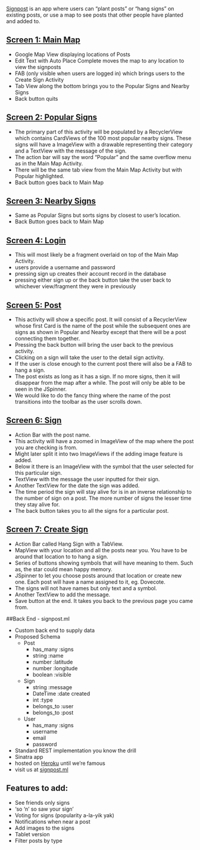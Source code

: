 [Signpost](/screenshots/Metaphor.JPG) is an app where users can “plant posts” or “hang signs” on existing posts, or use a map to see posts that other people have planted and added to. 


## [Screen 1: Main Map](/screenshots/Screen.Main.JPG)
- Google Map View displaying locations of Posts
- Edit Text with Auto Place Complete moves the map to any location to view the signposts
- FAB (only visible when users are logged in) which brings users to the Create Sign Activity
- Tab View along the bottom brings you to the Popular Signs and Nearby Signs 
- Back button quits


## [Screen 2: Popular Signs](/screenshots/Screen.Popular.JPG)

- The primary part of this activity will be populated by a RecyclerView which contains CardViews of the 100 most popular nearby signs. These signs will have a ImageView with a drawable representing their category and a TextView with the message of the sign.
- The action bar will say the word “Popular” and the same overflow menu as in the Main Map Activity.
- There will be the same tab view from the Main Map Activity but with Popular highlighted.
- Back button goes back to Main Map


## [Screen 3: Nearby Signs](/screenshots/Screen.Nearby.JPG)

- Same as Popular Signs but sorts signs by closest to user’s location.
- Back Button goes back to Main Map


## [Screen 4: Login](/screenshots/Screen.Login.jpg) 

- This will most likely be a fragment overlaid on top of the Main Map Activity. 
- users provide a username and password
- pressing sign up creates their account record in the database
- pressing either sign up or the back button take the user back to whichever view/fragment they were in previously


## [Screen 5: Post](/screenshots/Screen.Post.JPG)

- This activity will show a specific post. It will consist of a RecyclerView whose first Card is the name of the post while the subsequent ones are signs as shown in Popular and Nearby except that there will be a post connecting them together.
- Pressing the back button will bring the user back to the previous activity.
- Clicking on a sign will take the user to the detail sign activity.
- If the user is close enough to the current post there will also be a FAB to hang a sign.
- The post exists as long as it has a sign. If no more signs, then it will disappear from the map after a while. The post will only be able to be seen in the JSpinner.
- We would like to do the fancy thing where the name of the post transitions into the toolbar as the user scrolls down.


## [Screen 6: Sign](/screenshots/Screen.Sign.JPG)

- Action Bar with the post name.
- This activity will have a zoomed in ImageView of the map where the post you are checking is from.
- Might later split it into two ImageViews if the adding image feature is added.
- Below it there is an ImageView with the symbol that the user selected for this particular sign.
- TextView with the message the user inputted for their sign.
- Another TextView for the date the sign was added. 
- The time period the sign will stay alive for is in an inverse relationship to the number of sign on a post. The more number of signs the lesser time they stay alive for.
- The back button takes you to all the signs for a particular post.


## [Screen 7: Create Sign](/screenshots/Screen.Create.JPG)

- Action Bar called Hang Sign with a TabView.
- MapView with your location and all the posts near you. You have to be around that location to to hang a sign.
- Series of buttons showing symbols that will have meaning to them. Such as, the star could mean happy memory.
- JSpinner to let you choose posts around that location or create new one. Each post will have a name assigned to it, eg. Dovecote.
- The signs will not have names but only text and a symbol.
- Another TextView to add the message.
- Save button at the end. It takes you back to the previous page you came from.

##Back End - signpost.ml

- Custom back end to supply data
- Proposed Schema
    - Post
        - has_many :signs
        - string :name
        - number :latitude
        - number :longitude
        - boolean :visible
    - Sign
        - string :message
        - DateTime :date created
        - int :type 
        - belongs_to :user
        - belongs_to :post
    - User
        - has_many :signs
        - username
        - email
        - password
- Standard REST implementation you know the drill
- Sinatra app
- hosted on [Heroku](http://www.heroku.com) until we’re famous
- visit us at [signpost.ml](http://www.signpost.ml)

## Features to add:

- See friends only signs
- ‘so ‘n’ so saw your sign’
- Voting for signs (popularity a-la-yik yak)
- Notifications when near a post
- Add images to the signs
- Tablet version
- Filter posts by type 
